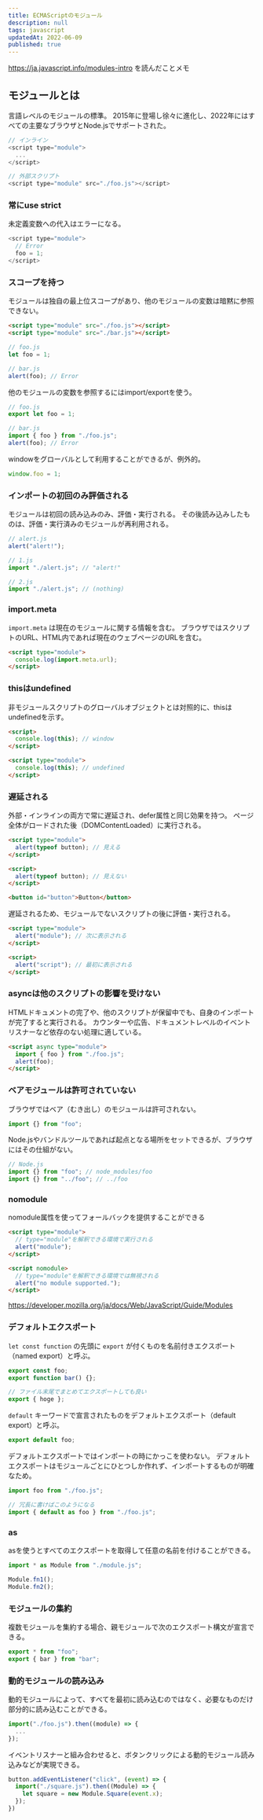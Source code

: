 ```yaml
---
title: ECMAScriptのモジュール
description: null
tags: javascript
updatedAt: 2022-06-09
published: true
---
```


https://ja.javascript.info/modules-intro を読んだことメモ

## モジュールとは

言語レベルのモジュールの標準。
2015年に登場し徐々に進化し、2022年にはすべての主要なブラウザとNode.jsでサポートされた。

```js
// インライン
<script type="module">
  ...
</script>

// 外部スクリプト
<script type="module" src="./foo.js"></script>
```

### 常にuse strict

未定義変数への代入はエラーになる。

```js
<script type="module">
  // Error
  foo = 1;
</script>
```

### スコープを持つ

モジュールは独自の最上位スコープがあり、他のモジュールの変数は暗黙に参照できない。

```html
<script type="module" src="./foo.js"></script>
<script type="module" src="./bar.js"></script>
```

```js
// foo.js
let foo = 1;
```

```js
// bar.js
alert(foo); // Error
```

他のモジュールの変数を参照するにはimport/exportを使う。

```js
// foo.js
export let foo = 1;
```

```js
// bar.js
import { foo } from "./foo.js";
alert(foo); // Error
```

windowをグローバルとして利用することができるが、例外的。

```js
window.foo = 1;
```

### インポートの初回のみ評価される

モジュールは初回の読み込みのみ、評価・実行される。
その後読み込みしたものは、評価・実行済みのモジュールが再利用される。

```js
// alert.js
alert("alert!");
```

```js
// 1.js
import "./alert.js"; // "alert!"
```

```js
// 2.js
import "./alert.js"; // (nothing)
```

### import.meta

`import.meta` は現在のモジュールに関する情報を含む。
ブラウザではスクリプトのURL、HTML内であれば現在のウェブページのURLを含む。

```html
<script type="module">
  console.log(import.meta.url);
</script>
```

### thisはundefined

非モジュールスクリプトのグローバルオブジェクトとは対照的に、thisはundefinedを示す。

```html
<script>
  console.log(this); // window
</script>

<script type="module">
  console.log(this); // undefined
</script>
```

### 遅延される

外部・インラインの両方で常に遅延され、defer属性と同じ効果を持つ。
ページ全体がロードされた後（DOMContentLoaded）に実行される。

```html
<script type="module">
  alert(typeof button); // 見える
</script>

<script>
  alert(typeof button); // 見えない
</script>

<button id="button">Button</button>
```

遅延されるため、モジュールでないスクリプトの後に評価・実行される。

```html
<script type="module">
  alert("module"); // 次に表示される
</script>

<script>
  alert("script"); // 最初に表示される
</script>
```

### asyncは他のスクリプトの影響を受けない

HTMLドキュメントの完了や、他のスクリプトが保留中でも、自身のインポートが完了すると実行される。
カウンターや広告、ドキュメントレベルのイベントリスナーなど依存のない処理に適している。

```html
<script async type="module">
  import { foo } from "./foo.js";
  alert(foo);
</script>
```

### ベアモジュールは許可されていない

ブラウザではベア（むき出し）のモジュールは許可されない。

```js
import {} from "foo";
```

Node.jsやバンドルツールであれば起点となる場所をセットできるが、ブラウザにはその仕組がない。

```js
// Node.js
import {} from "foo"; // node_modules/foo
import {} from "../foo"; // ../foo
```

### nomodule

nomodule属性を使ってフォールバックを提供することができる

```html
<script type="module">
  // type="module"を解釈できる環境で実行される
  alert("module");
</script>

<script nomodule>
  // type="module"を解釈できる環境では無視される
  alert("no module supported.");
</script>
```

https://developer.mozilla.org/ja/docs/Web/JavaScript/Guide/Modules

### デフォルトエクスポート

`let const function` の先頭に `export` が付くものを名前付きエクスポート（named export）と呼ぶ。

```js
export const foo;
export function bar() {};

// ファイル末尾でまとめてエクスポートしても良い
export { hoge };
```

`default` キーワードで宣言されたものをデフォルトエクスポート（default export）と呼ぶ。

```js
export default foo;
```

デフォルトエクスポートではインポートの時にかっこを使わない。
デフォルトエクスポートはモジュールごとにひとつしか作れず、インポートするものが明確なため。

```js
import foo from "./foo.js";

// 冗長に書けばこのようになる
import { default as foo } from "./foo.js";
```

### as

asを使うとすべてのエクスポートを取得して任意の名前を付けることができる。

```js
import * as Module from "./module.js";

Module.fn1();
Module.fn2();
```

### モジュールの集約

複数モジュールを集約する場合、親モジュールで次のエクスポート構文が宣言できる。

```js
export * from "foo";
export { bar } from "bar";
```

### 動的モジュールの読み込み

動的モジュールによって、すべてを最初に読み込むのではなく、必要なものだけ部分的に読み込むことができる。

```js
import("./foo.js").then((module) => {
  ...
});
```

イベントリスナーと組み合わせると、ボタンクリックによる動的モジュール読み込みなどが実現できる。

```js
button.addEventListener("click", (event) => {
  import("./square.js").then((Module) => {
    let square = new Module.Square(event.x);
  });
})
```
